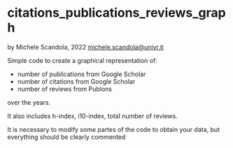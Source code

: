 # citations_publications_reviews_graph

by Michele Scandola, 2022 michele.scandola@univr.it

Simple code to create a graphical representation of:

- number of publications from Google Scholar
- number of citations from Google Scholar
- number of reviews from Publons

over the years.

It also includes h-index, i10-index, total number of reviews.

It is necessary to modify some partes of the code to obtain your data, but everything should be clearly commented

